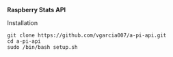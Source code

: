 **Raspberry Stats API**

Installation
```
git clone https://github.com/vgarcia007/a-pi-api.git
cd a-pi-api
sudo /bin/bash setup.sh
```